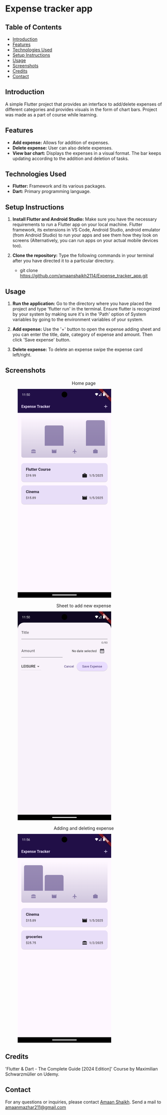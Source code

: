 # Expense tracker app

## Table of Contents
- [Introduction](#introduction)
- [Features](#features)
- [Technologies Used](#technologies-used)
- [Setup Instructions](#setup-instructions)
- [Usage](#usage)
- [Screenshots](#screenshots)
- [Credits](#credits)
- [Contact](#contact)

## Introduction
A simple Flutter project that provides an interface to add/delete expenses of different categories and provides visuals in the form of chart bars. Project was made as a part of course while learning.

## Features
- **Add expense:** Allows for addition of expenses.
- **Delete expense:** User can also delete expenses.
- **View bar chart:** Displays the expenses in a visual format. The bar keeps updating according to the addition and deletion of tasks.

## Technologies Used
- **Flutter:** Framework and its various packages.
- **Dart:** Primary programming language.

## Setup Instructions
1. **Install Flutter and Android Studio:**
    Make sure you have the necessary requirements to run a Flutter app on your local machine. Flutter framework, its extensions in VS Code, Android Studio, android emulator (from Android Studio) to run your apps and see them how they look on screens (Alternatively, you can run apps on your actual mobile devices too).

2. **Clone the repository:**
   Type the following commands in your terminal after you have directed it to a particular directory.
   
   - git clone https://github.com/amaanshaikh2114/Expense_tracker_app.git

    
## Usage
1. **Run the application:**
    Go to the directory where you have placed the project and type 'flutter run' in the terminal. Ensure flutter is recognized by your system by making sure it's in the 'Path' option of System variables by going to the environment variables of your system.
    
2. **Add expense:**
    Use the '+' button to open the expense adding sheet and you can enter the title, date, category of expense and amount. Then click 'Save expense' button.

3. **Delete expense:**
    To delete an expense swipe the expense card left/right.

## Screenshots
<p align="center" style="margin: 20px;">
  <figure>
    <figcaption align="center">Home page</figcaption>
    <img src="screenshots/home_page.png" alt="Home page" width="300" style="padding-top: 10px;"/>
  </figure>
  
  <figure>
    <figcaption align="center">Sheet to add new expense</figcaption>
    <img src="screenshots/add_expense_sheet.png" alt="Sheet to add new expense" width="300" style="padding-top: 10px;"/>
  </figure>

  <figure>
    <figcaption align="center">Adding and deleting expense</figcaption>
    <img src="screenshots/expense_add_del.png" alt="Adding and deleting expense" width="300" style="padding-top: 10px;"/>
  </figure>
</p>

## Credits
'Flutter & Dart - The Complete Guide [2024 Edition]' Course by Maximilian Schwarzmüller on Udemy.

## Contact
For any questions or inquiries, please contact [Amaan Shaikh](mailto:amaanmazhar211@gmail.com). Send a mail to amaanmazhar211@gmail.com
